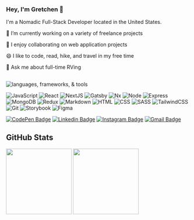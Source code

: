 ### Hey, I'm Gretchen 👋

I'm a Nomadic Full-Stack Developer located in the United States.

🔭 I’m currently working on a variety of freelance projects

👯 I enjoy collaborating on web application projects

😄 I like to code, read, hike, and travel in my free time

💬 Ask me about full-time RVing


##

![languages, frameworks, & tools](https://img.shields.io/badge/-Languages%20%26%20Tools-grey)

![JavaScript](https://img.shields.io/static/v1?logo=javascript&label=&message=JavaScript&color=111&logoColor=AAA&style=flat-square)
![React](https://img.shields.io/static/v1?logo=react&label=&message=React&color=111&logoColor=AAA&style=flat-square)
![NextJS](https://img.shields.io/static/v1?logo=nextdotjs&label=&message=NextJS&color=111&logoColor=AAA&style=flat-square)
![Gatsby](https://img.shields.io/static/v1?logo=gatsby&label=&message=Gatsby&color=111&logoColor=AAA&style=flat-square)
![Nx](https://img.shields.io/static/v1?logo=nx&label=&message=Nx&color=111&logoColor=AAA&style=flat-square)
![Node](https://img.shields.io/static/v1?logo=node.js&label=&message=Node.JS&color=111&logoColor=AAA&style=flat-square)
![Express](https://img.shields.io/static/v1?logo=express&label=&message=Express&color=111&logoColor=AAA&style=flat-square)
![MongoDB](https://img.shields.io/static/v1?logo=mongodb&label=&message=MongoDB&color=111&logoColor=AAA&style=flat-square)
![Redux](https://img.shields.io/static/v1?logo=redux&label=&message=Redux&color=111&logoColor=AAA&style=flat-square)
![Markdown](https://img.shields.io/static/v1?logo=markdown&label=&message=Markdown&color=111&logoColor=AAA&style=flat-square)
![HTML](https://img.shields.io/static/v1?logo=html5&label=&message=HTML&color=111&logoColor=AAA&style=flat-square)
![CSS](https://img.shields.io/static/v1?logo=CSS3&label=&message=CSS&color=111&logoColor=AAA&style=flat-square)
![SASS](https://img.shields.io/static/v1?logo=SASS&label=&message=SASS&color=111&logoColor=AAA&style=flat-square)
![TailwindCSS](https://img.shields.io/static/v1?logo=tailwind-css&label=&message=TailwindCSS&color=111&logoColor=AAA&style=flat-square)
![Git](https://img.shields.io/static/v1?logo=git&label=&message=Git&color=111&logoColor=AAA&style=flat-square)
![Storybook](https://img.shields.io/static/v1?logo=storybook&label=&message=Storybook&color=111&logoColor=AAA&style=flat-square)
![Figma](https://img.shields.io/static/v1?logo=figma&label=&message=Figma&color=111&logoColor=AAA&style=flat-square)

[![CodePen Badge](https://img.shields.io/badge/-Codepen-blueviolet?style=flat-square&logo=Codepen&logoColor=white&link=https://codepen.io/gschadegg/)](https://codepen.io/gschadegg/)
[![Linkedin Badge](https://img.shields.io/badge/-LinkedIn-blue?style=flat-square&logo=Linkedin&logoColor=white&link=https://www.linkedin.com/in/gretchen-schadegg/)](https://www.linkedin.com/in/gretchen-schadegg/)
[![Instagram Badge](https://img.shields.io/badge/-Instagram-e4405f?style=flat-square&logo=Instagram&logoColor=white&link=https://www.instagram.com/gretz315/)](https://www.instagram.com/gretz315/)
[![Gmail Badge](https://img.shields.io/badge/-Email-d14836?style=flat-square&logo=Gmail&logoColor=white&link=mailto:mail@strifellc.md@gmail.com)](mailto:strifellc.md@gmail.com)



## GitHub Stats

<p>  
  <img height="180em" src="https://github-readme-stats.vercel.app/api?username=gschadegg&theme=vue-dark&show_icons=true&hide_border=true" />

  <img height="180em" src="https://github-readme-stats.vercel.app/api/top-langs/?username=gschadegg&theme=vue-dark&exclude_repo=KNN-Image-Classification&show_icons=true&hide_border=true&layout=compact&langs_count=8"/>   
</p>  


<!--
**gschadegg/gschadegg** is a ✨ _special_ ✨ repository because its `README.md` (this file) appears on your GitHub profile.

Here are some ideas to get you started:
[![@gschadegg's Holopin board](https://holopin.io/api/user/board?user=gschadegg)](https://holopin.io/@gschadegg)

- 🔭 I’m currently working on ...
- 🌱 I’m currently learning ...
- 👯 I’m looking to collaborate on ...
- 🤔 I’m looking for help with ...
- 💬 Ask me about ...
- 📫 How to reach me: ...
- 😄 Pronouns: ...
- ⚡ Fun fact: ...
![GraphQL](https://img.shields.io/static/v1?logo=graphql&label=&message=GraphQL&color=111&logoColor=AAA&style=flat-square)
-->

